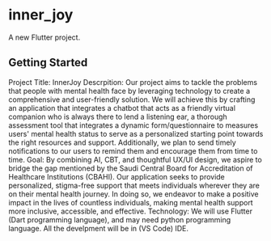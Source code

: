 # inner_joy

A new Flutter project.

## Getting Started

Project Title: InnerJoy
Descrpition:
Our project aims to tackle the problems that people with mental health face by leveraging technology to create a comprehensive 
and user-friendly solution. We will achieve this by crafting an application that integrates a 
chatbot that acts as a friendly virtual companion who is always there to lend a listening ear, a 
thorough assessment tool that integrates a dynamic form/questionnaire to measures users' 
mental health status to serve as a personalized starting point towards the right resources and 
support. Additionally, we plan to send timely notifications to our users to remind them and 
encourage them from time to time.
Goal:
By combining AI, CBT, and thoughtful UX/UI design, we aspire to bridge the gap 
mentioned by the Saudi Central Board for Accreditation of Healthcare Institutions (CBAHI). 
Our application seeks to provide personalized, stigma-free support that meets individuals 
wherever they are on their mental health journey. In doing so, we endeavor to make a positive 
impact in the lives of countless individuals, making mental health support more inclusive, 
accessible, and effective.
Technology:
We will use Flutter (Dart programming language), and may need python programming language. All the develpment will be in (VS Code) IDE.

